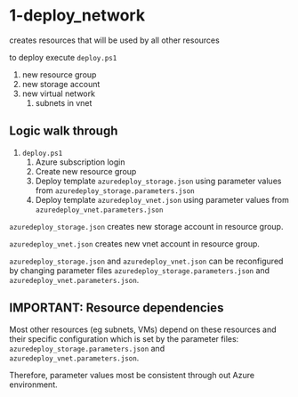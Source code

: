 # 1-deploy_network

creates resources that will be used by all other resources

to deploy execute `deploy.ps1`

1. new resource group
1. new storage account
1. new virtual network
    1. subnets in vnet

## Logic walk through

1. `deploy.ps1`
    1. Azure subscription login
    1. Create new resource group
    1. Deploy template `azuredeploy_storage.json` using parameter values from `azuredeploy_storage.parameters.json`
    1. Deploy template `azuredeploy_vnet.json` using parameter values from `azuredeploy_vnet.parameters.json`

`azuredeploy_storage.json` creates new storage account in resource group.

`azuredeploy_vnet.json` creates new vnet account in resource group.

`azuredeploy_storage.json` and `azuredeploy_vnet.json` can be reconfigured by changing parameter files `azuredeploy_storage.parameters.json` and `azuredeploy_vnet.parameters.json`.

## IMPORTANT: Resource dependencies

Most other resources (eg subnets, VMs) depend on these resources and their specific configuration which is set by the parameter files: `azuredeploy_storage.parameters.json` and `azuredeploy_vnet.parameters.json`.

Therefore, parameter values most be consistent through out Azure environment.

